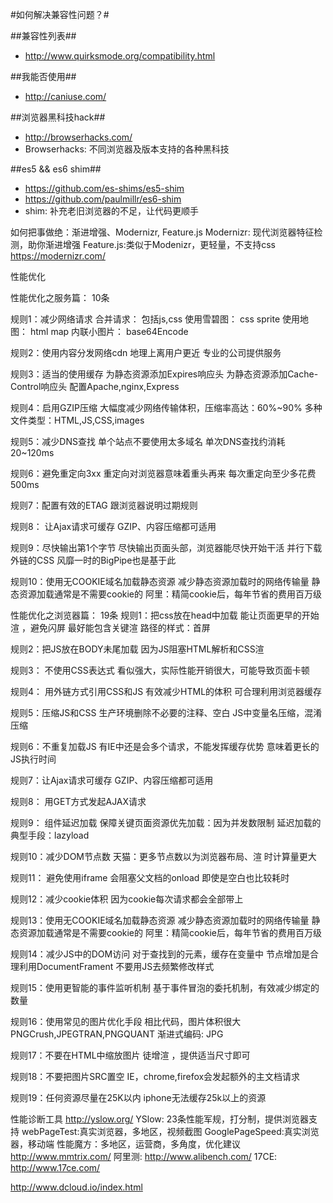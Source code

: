 #如何解决兼容性问题？#

##兼容性列表##
- http://www.quirksmode.org/compatibility.html

##我能否使用##
- http://caniuse.com/

##浏览器黑科技hack##
- http://browserhacks.com/
- Browserhacks: 不同浏览器及版本支持的各种黑科技

##es5 && es6 shim##
- https://github.com/es-shims/es5-shim
- https://github.com/paulmillr/es6-shim
- shim: 补充老旧浏览器的不足，让代码更顺手

如何把事做绝：渐进增强、Modernizr, Feature.js
Modernizr: 现代浏览器特征检测，助你渐进增强
Feature.js:类似于Modenizr，更轻量，不支持css
https://modernizr.com/


性能优化

性能优化之服务篇： 10条

规则1：减少网络请求
	合并请求： 包括js,css
	使用雪碧图： css sprite
	使用地图： html map
	内联小图片： base64Encode

规则2：使用内容分发网络cdn
	地理上离用户更近
	专业的公司提供服务

规则3：适当的使用缓存 
	为静态资源添加Expires响应头
	为静态资源添加Cache-Control响应头
	配置Apache,nginx,Express

规则4：启用GZIP压缩
	大幅度减少网络传输体积，压缩率高达：60%~90%
	多种文件类型：HTML,JS,CSS,images

规则5：减少DNS查找
	单个站点不要使用太多域名
	单次DNS查找约消耗20~120ms

规则6：避免重定向3xx
	重定向对浏览器意味着重头再来
	每次重定向至少多花费500ms

规则7：配置有效的ETAG
	跟浏览器说明过期规则

规则8： 让Ajax请求可缓存
	GZIP、内容压缩都可适用

规则9：尽快输出第1个字节
	尽快输出页面头部，浏览器能尽快开始干活
	并行下载外链的CSS
	风靡一时的BigPipe也是基于此

规则10：使用无COOKIE域名加载静态资源
	减少静态资源加载时的网络传输量
	静态资源加载通常是不需要cookie的
	阿里：精简cookie后，每年节省的费用百万级


性能优化之浏览器篇： 19条
规则1：把css放在head中加载
	能让页面更早的开始渲 ，避免闪屏
	最好能包含关键渲 路径的样式：首屏

规则2：把JS放在BODY未尾加载
	因为JS阻塞HTML解析和CSS渲

规则3： 不使用CSS表达式
	看似强大，实际性能开销很大，可能导致页面卡顿

规则4： 用外链方式引用CSS和JS
	有效减少HTML的体积
	可合理利用浏览器缓存

规则5：压缩JS和CSS
	生产环境删除不必要的注释、空白
	JS中变量名压缩，混淆压缩

规则6：不重复加载JS
	有IE中还是会多个请求，不能发挥缓存优势
	意味着更长的JS执行时间 

规则7：让Ajax请求可缓存
	GZIP、内容压缩都可适用

规则8： 用GET方式发起AJAX请求

规则9： 组件延迟加载 
	保障关键页面资源优先加载：因为并发数限制
	延迟加载的典型手段：lazyload

规则10：减少DOM节点数
	天猫：更多节点数以为浏览器布局、渲 时计算量更大

规则11：
	避免使用iframe
	会阻塞父文档的onload
	即使是空白也比较耗时

规则12：减少cookie体积
	因为cookie每次请求都会全部带上

规则13：使用无COOKIE域名加载静态资源
	减少静态资源加载时的网络传输量
	静态资源加载通常是不需要cookie的
	阿里：精简cookie后，每年节省的费用百万级

规则14：减少JS中的DOM访问
	对于查找到的元素，缓存在变量中
	节点增加是合理利用DocumentFrament
	不要用JS去频繁修改样式

规则15：使用更智能的事件监听机制
	基于事件冒泡的委托机制，有效减少绑定的数量

规则16：使用常见的图片优化手段
	相比代码，图片体积很大
	PNGCrush,JPEGTRAN,PNGQUANT
	渐进式编码: JPG

规则17：不要在HTML中缩放图片
	徒增渲 ，提供适当尺寸即可

规则18：不要把图片SRC置空
	IE，chrome,firefox会发起额外的主文档请求

规则19：任何资源尽量在25K以内
	iphone无法缓存25k以上的资源


性能诊断工具
http://yslow.org/
YSlow: 23条性能军规，打分制，提供浏览器支持
webPageTest:真实浏览器，多地区，视频截图
GooglePageSpeed:真实浏览器，移动端
性能魔方：多地区，运营商，多角度，优化建议  http://www.mmtrix.com/
阿里测:  http://www.alibench.com/
17CE:  http://www.17ce.com/


http://www.dcloud.io/index.html







